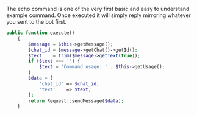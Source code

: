 The echo command is one of the very first basic and easy to understand example command. Once executed it will simply reply mirroring whatever you sent to the bot first.


```php linenums="49"
public function execute()
    {
        $message = $this->getMessage();
        $chat_id = $message->getChat()->getId();
        $text    = trim($message->getText(true));
        if ($text === '') {
            $text = 'Command usage: ' . $this->getUsage();
        }
        $data = [
            'chat_id' => $chat_id,
            'text'    => $text,
        ];
        return Request::sendMessage($data);
    }
```
